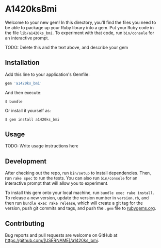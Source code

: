 # A1420ksBmi

Welcome to your new gem! In this directory, you'll find the files you need to be able to package up your Ruby library into a gem. Put your Ruby code in the file `lib/a1420ks_bmi`. To experiment with that code, run `bin/console` for an interactive prompt.

TODO: Delete this and the text above, and describe your gem

## Installation

Add this line to your application's Gemfile:

```ruby
gem 'a1420ks_bmi'
```

And then execute:

    $ bundle

Or install it yourself as:

    $ gem install a1420ks_bmi

## Usage

TODO: Write usage instructions here

## Development

After checking out the repo, run `bin/setup` to install dependencies. Then, run `rake spec` to run the tests. You can also run `bin/console` for an interactive prompt that will allow you to experiment.

To install this gem onto your local machine, run `bundle exec rake install`. To release a new version, update the version number in `version.rb`, and then run `bundle exec rake release`, which will create a git tag for the version, push git commits and tags, and push the `.gem` file to [rubygems.org](https://rubygems.org).

## Contributing

Bug reports and pull requests are welcome on GitHub at https://github.com/[USERNAME]/a1420ks_bmi.

